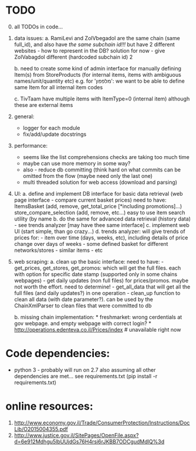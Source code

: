 TODO
====
0) all TODOs in code...

1) data issues:
    a. RamiLevi and ZolVbegadol are the same chain (same full_id), and also have *the same subchain id!!!*
       but have 2 different websites - how to represent in the DB?
       solution for now - give ZolVabagdol different (hardcoded subchain id) 2

    b. need to create some kind of admin interface for manually defining Item(s) from StoreProducts (for internal items, items
       with ambiguous names/unit/quantity etc)
       e.g. for 'מלפפון': we want to be able to define same Item for all internal item codes

    c. TivTaam have multiple items with ItemType=0 (internal item) although these are external items


2) general:
    * logger for each module
    * fix/add/update docstrings

3) performance:
    - seems like the list comprehensions checks are taking too much time
    - maybe can use more memory in some way?
    - also - reduce db committing (think hard on what commits can be omitted from the flow (maybe need only the last one)
    - multi threaded solution for web access (download and parsing)

4) UI:
    a. define and implement DB interface for basic data retrieval (web page interface - compare current basket prices)
       need to have:
        ItemsBasket (add, remove, get_total_price [*including promotions]...)
        store_compare_selection (add, remove, etc...)
        easy to use item search utility (by name
    b. do the same for advanced data retrieval (history data) - see trends analyzer  [may have thee same interface]
    c. implement web UI (start simple, than go crazy...)
    d. trends analyzer:
       will give trends of prices for:
        - item over time (days, weeks, etc), including details of price change over days of weeks
        - some defined basket for different networks/stores
        - similar items
        - etc


5) web scraping:
    a. clean up the basic interface:
       need to have:
        - get_prices, get_stores, get_promos: which will get the full files. each with option for specific date stamp (supported only
          in some chains webpages)
        - get daily updates (non full files) for prices/promos. maybe not worth the effort. need to determine!
        - get_all_data that will get all the full files (and daily updates?) in one operation
        - clean_up function to clean all data (with date parameter?). can be used by the ChainXmlParser to clean files that
          were committed to db

    b. missing chain implementation:
        * freshmarket: wrong cerdentials at gov webpage. and empty webpage with correct login?
        * http://operations.edenteva.co.il/Prices/index  # unavailable right now


Code dependencies:
==================
* python 3 - probably will run on 2.7 also assuming all other dependencies are met...
see requirements.txt (pip install -r requirements.txt)


online resources:
===================
1) http://www.economy.gov.il/Trade/ConsumerProtection/Instructions/DocLib/O2015004355.pdf
2) http://www.justice.gov.il/SitePages/OpenFile.aspx?d=6e912Mdhgu5lbUUjdGs76H4rsi6rJKBB7ODCgudMdlQ%3d
